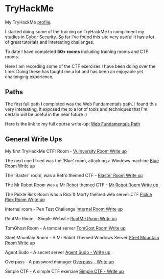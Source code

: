 # TryHackMe

My TryHackMe [profile](https://tryhackme.com/p/robbie888).

I started doing some of the training on TryHackMe to compliment my studies in Cyber Security.
So far I've found this site very useful it has a lot of great tutorials and interesting challenges.

To date I have completed **50+ rooms** including training rooms and CTF rooms.

Here I am recording some of the CTF exercises I have been doing over the time. 
Doing these has taught me a lot and has been an enjoyable yet challenging experience.

## Paths

The first full path I completed was the Web Fundamentals path. I found this very interesting, it exposed me to a lot of tools and techniques that I'm certain will be useful in the near future :)

Here is the link to my full course write-up: [Web Fundamentals Path](https://github.com/robbie888/OWASP_Top10/tree/master/TryHackMe)

## General Write Ups

My first TryHackMe CTF: Room - [Vulnversity Room Write up](https://github.com/robbie888/TryHackMe/blob/main/Vulnversity%20Room.md)

The next one I tried was the 'Blue' room, attacking a Windows machine [Blue Room Write up](https://github.com/robbie888/TryHackMe/blob/main/Blue%20Room.md)

The 'Baster' room, was a Retro themed CTF - [Blaster Room Write up](https://github.com/robbie888/TryHackMe/blob/main/Blaster.md)

The Mr Robot Room was a Mr Robot themed CTF - [Mr Robot Room Write up](https://github.com/robbie888/TryHackMe/blob/main/MrRobotRoom.md)

The Pickle Rick Room was a Rick & Morty themed web server CTF [Pickle Rick Room Write up](https://github.com/robbie888/TryHackMe/blob/main/Pickle%20Rick%20Room.md)

Internal room - Pen Test Challenge [Internal Room Write up](https://github.com/robbie888/TryHackMe/blob/main/Internal%20Room.md)

RootMe Room - Simple Website [RootMe Room Write up](RootMe%20Room.md)

TomGhost Room - A tomcat server [TomGost Room Write up](TomGhost%20Room.md)

Steel Mountain Room - A Mr Robot Themed Windows Server [Steel Mountain Room Write up](Steel%20Mountain.md)

Agent Sudo - A secret server [Agent Sudo - Write up](Agent%20Sudo.md)

Overpass - A password manager [Overpass - Write up](Overpass.md)

Simple CTF - A simple CTF exercise [Simple CTF - Write up](Simple%20CTF.md)
